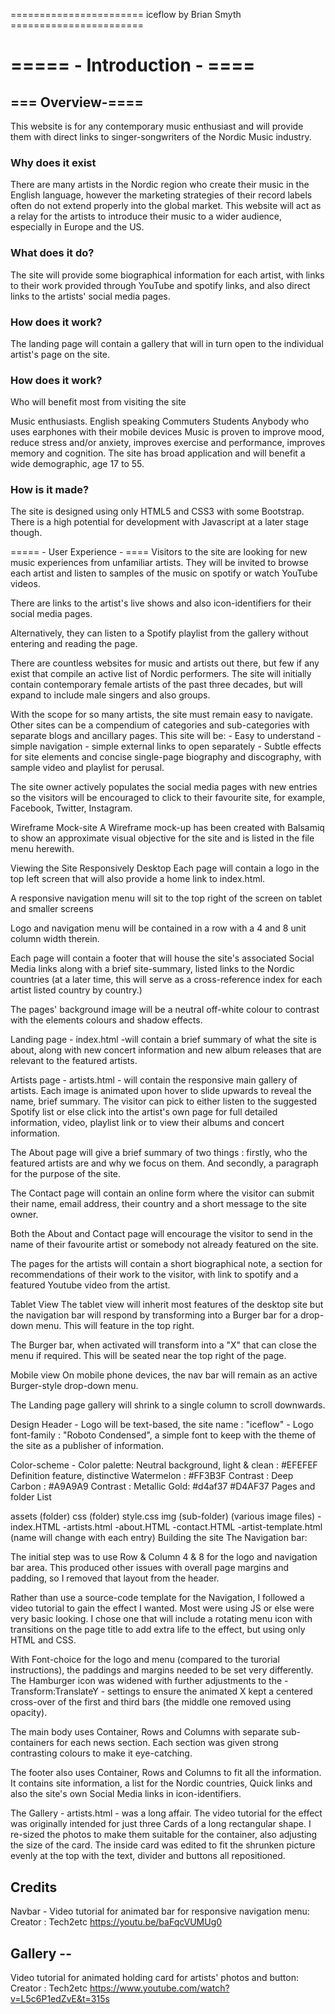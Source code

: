 ======================= iceflow by Brian Smyth =======================

# ===== - Introduction - ====

## === Overview-====

This website is for any contemporary music enthusiast and will provide them with direct links to singer-songwriters of the Nordic Music industry.

### Why does it exist

There are many artists in the Nordic region who create their music in the English language, however the marketing strategies of their record labels often do not extend properly into the global market. This website will act as a relay for the artists to introduce their music to a wider audience, especially in Europe and the US.

### What does it do?

The site will provide some biographical information for each artist, with links to their work provided through YouTube and spotify links, and also direct links to the artists' social media pages.

### How does it work?

The landing page will contain a gallery that will in turn open to the individual artist's page on the site.

### How does it work?
Who will benefit most from visiting the site

Music enthusiasts.
English speaking
Commuters
Students
Anybody who uses earphones with their mobile devices
Music is proven to improve mood, reduce stress and/or anxiety, improves exercise and performance, improves memory and cognition. The site has broad application and will benefit a wide demographic, age 17 to 55. 

### How is it made?
The site is designed using only HTML5 and CSS3 with some Bootstrap. There is a high potential for development with Javascript at a later stage though. 

===== - User Experience - ====
Visitors to the site are looking for new music experiences from unfamiliar artists. They will be invited to browse each artist and listen to samples of the music on spotify or watch YouTube videos.

There are links to the artist's live shows and also icon-identifiers for their social media pages.

Alternatively, they can listen to a Spotify playlist from the gallery without entering and reading the page.

There are countless websites for music and artists out there, but few if any exist that compile an active list of Nordic performers. The site will initially contain contemporary female artists of the past three decades, but will expand to include male singers and also groups.

With the scope for so many artists, the site must remain easy to navigate. Other sites can be a compendium of categories and sub-categories with separate blogs and ancillary pages. This site will be: - Easy to understand - simple navigation - simple external links to open separately - Subtle effects for site elements and concise single-page biography and discography, with sample video and playlist for perusal.

The site owner actively populates the social media pages with new entries so the visitors will be encouraged to click to their favourite site, for example, Facebook, Twitter, Instagram.

Wireframe Mock-site
A Wireframe mock-up has been created with Balsamiq to show an approximate visual objective for the site and is listed in the file menu herewith.

Viewing the Site Responsively
Desktop
Each page will contain a logo in the top left screen that will also provide a home link to index.html.

A responsive navigation menu will sit to the top right of the screen on tablet and smaller screens

Logo and navigation menu will be contained in a row with a 4 and 8 unit column width therein.

Each page will contain a footer that will house the site's associated Social Media links along with a brief site-summary, listed links to the Nordic countries (at a later time, this will serve as a cross-reference index for each artist listed country by country.)

The pages' background image will be a neutral off-white colour to contrast with the elements colours and shadow effects.

Landing page - index.html -will contain a brief summary of what the site is about, along with new concert information and new album releases that are relevant to the featured artists.

Artists page - artists.html - will contain the responsive main gallery of artists. Each image is animated upon hover to slide upwards to reveal the name, brief summary. The visitor can pick to either listen to the suggested Spotify list or else click into the artist's own page for full detailed information, video, playlist link or to view their albums and concert information.

The About page will give a brief summary of two things : firstly, who the featured artists are and why we focus on them. And secondly, a paragraph for the purpose of the site.

The Contact page will contain an online form where the visitor can submit their name, email address, their country and a short message to the site owner.

Both the About and Contact page will encourage the visitor to send in the name of their favourite artist or somebody not already featured on the site.

The pages for the artists will contain a short biographical note, a section for recommendations of their work to the visitor, with link to spotify and a featured Youtube video from the artist.

Tablet View
The tablet view will inherit most features of the desktop site but the navigation bar will respond by transforming into a Burger bar for a drop-down menu. This will feature in the top right.

The Burger bar, when activated will transform into a "X" that can close the menu if required. This will be seated near the top right of the page.

Mobile view
On mobile phone devices, the nav bar will remain as an active Burger-style drop-down menu.

The Landing page gallery will shrink to a single column to scroll downwards.

Design
Header - Logo will be text-based, the site name : "iceflow" - Logo font-family : "Roboto Condensed", a simple font to keep with the theme of the site as a publisher of information.

Color-scheme -
Color palette:
Neutral background, light & clean : #EFEFEF
Definition feature, distinctive Watermelon : #FF3B3F
Contrast : Deep Carbon : #A9A9A9
Contrast : Metallic Gold: #d4af37 #D4AF37
Pages and folder List

assets (folder)
css (folder)
style.css
img (sub-folder)
(various image files) -index.HTML -artists.html -about.HTML -contact.HTML -artist-template.html (name will change with each entry)
Building the site
The Navigation bar:

The initial step was to use Row & Column 4 & 8 for the logo and navigation bar area. This produced other issues with overall page margins and padding, so I removed that layout from the header.

Rather than use a source-code template for the Navigation, I followed a video tutorial to gain the effect I wanted. Most were using JS or else were very basic looking. I chose one that will include a rotating menu icon with transitions on the page title to add extra life to the effect, but using only HTML and CSS.

With Font-choice for the logo and menu (compared to the turorial instructions), the paddings and margins needed to be set very differently. The Hamburger icon was widened with further adjustments to the - Transform:TranslateY - settings to ensure the animated X kept a centered cross-over of the first and third bars (the middle one removed using opacity).

The main body uses Container, Rows and Columns with separate sub-containers for each news section. Each section was given strong contrasting colours to make it eye-catching.

The footer also uses Container, Rows and Columns to fit all the information. It contains site information, a list for the Nordic countries, Quick links and also the site's own Social Media links in icon-identifiers.

The Gallery - artists.html - was a long affair. The video tutorial for the effect was originally intended for just three Cards of a long rectangular shape. I re-sized the photos to make them suitable for the container, also adjusting the size of the card. The inside card was edited to fit the shrunken picture evenly at the top with the text, divider and buttons all repositioned.


## Credits
Navbar -
Video tutorial for animated bar for responsive navigation menu: Creator : Tech2etc https://youtu.be/baFqcVUMUg0

## Gallery --
Video tutorial for animated holding card for artists' photos and button: Creator : Tech2etc https://www.youtube.com/watch?v=L5c6P1edZvE&t=315s